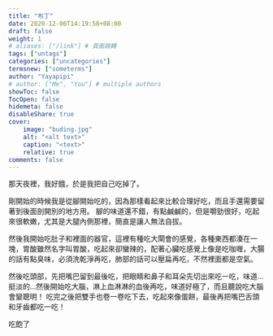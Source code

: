 ```yaml
---
title: "布丁"
date: 2020-12-06T14:19:58+08:00
draft: false
weight: 1
# aliases: ["/link"] # 頁面跳轉
tags: ["untags"]
categories: ["uncategories"]
termsnew: ["someterms"]
author: "Yayapipi"
# author: ["Me", "You"] # multiple authors
showToc: false
TocOpen: false
hidemeta: false
disableShare: true
cover:
    image: "buding.jpg"
    alt: "<alt text>"
    caption: "<text>"
    relative: true
comments: false
---
```

那天夜裡，我好餓，於是我把自己吃掉了。

剛開始的時候我是從腳開始吃的，因為那樣看起來比較合理好吃，而且手還需要留著到後面剖開別的地方用。
腳的味道還不錯，有點鹹鹹的，但是嚼勁很好，吃起來很軟嫩，尤其是大腿內側那裡，簡直是讓人無法自拔。

然後我開始吃肚子和裡面的器官，這裡有種吃大閘會的感覺，各種東西都湊在一塊，胃酸雖然名字叫胃酸，吃起來卻蠻辣的，配著心臟吃感覺上像是吃咖喱，大腸的話有點臭味，必須洗乾淨再吃，肺部的話可以壓扁再吃，不然裡面都是空氣。

然後吃頭部，先把嘴巴留到最後吃，把眼睛和鼻子和耳朵先切出來吃一吃，味道...挺淡的...然後開始吃大腦，淋上血淋淋的血後再吃，味道好極了，而且聽說吃大腦會變聰明！
吃完之後把雙手也卷一卷吃下去，吃起來像蛋餅，最後再把嘴巴舌頭和牙齒都吃一吃！

吃飽了